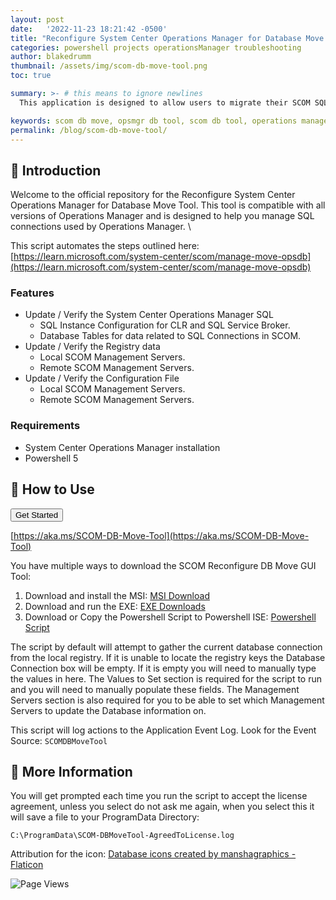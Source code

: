 ```yaml
---
layout: post
date:   '2022-11-23 18:21:42 -0500'
title: "Reconfigure System Center Operations Manager for Database Move Tool"
categories: powershell projects operationsManager troubleshooting
author: blakedrumm
thumbnail: /assets/img/scom-db-move-tool.png
toc: true

summary: >- # this means to ignore newlines
  This application is designed to allow users to migrate their SCOM SQL Instances to a new location. With that said, the application will only edit database values if selected or potentially edit the configuration file (ConfigService.config) and Registry to allow the Management Server(s) to use the updated SQL Instance / Database.

keywords: scom db move, opsmgr db tool, scom db tool, operations manager tool, powershell script for SCOM, powershell script, scom db moving tool, system center
permalink: /blog/scom-db-move-tool/
---
```


## :book: Introduction

Welcome to the official repository for the Reconfigure System Center Operations Manager for Database Move Tool. This tool is compatible with all versions of Operations Manager and is designed to help you manage SQL connections used by Operations Manager. \

This script automates the steps outlined here: [https://learn.microsoft.com/system-center/scom/manage-move-opsdb](https://learn.microsoft.com/system-center/scom/manage-move-opsdb)

### Features
- Update / Verify the System Center Operations Manager SQL
  - SQL Instance Configuration for CLR and SQL Service Broker.
  - Database Tables for data related to SQL Connections in SCOM.
- Update / Verify the Registry data
  - Local SCOM Management Servers.
  - Remote SCOM Management Servers.
- Update / Verify the Configuration File
  - Local SCOM Management Servers.
  - Remote SCOM Management Servers.

### Requirements
- System Center Operations Manager installation
- Powershell 5

## :page_with_curl: How to Use

<a href="https://github.com/blakedrumm/SCOM-Reconfigure-DB-Move-Tool/releases/latest/download/SCOM-Reconfigure-DB-Move-Tool-EXE.zip" target="_"><button class="btn btn-primary navbar-btn">Get Started</button></a>

[https://aka.ms/SCOM-DB-Move-Tool](https://aka.ms/SCOM-DB-Move-Tool)

You have multiple ways to download the SCOM Reconfigure DB Move GUI Tool:
1. Download and install the MSI: [MSI Download](https://github.com/blakedrumm/SCOM-Reconfigure-DB-Move-Tool/releases/latest/download/SCOM-Reconfigure-DB-Move-Tool-MSI.zip)
2. Download and run the EXE: [EXE Downloads](https://github.com/blakedrumm/SCOM-Reconfigure-DB-Move-Tool/releases/latest/download/SCOM-Reconfigure-DB-Move-Tool-EXE.zip)
3. Download or Copy the Powershell Script to Powershell ISE: [Powershell Script](https://github.com/blakedrumm/SCOM-Reconfigure-DB-Move-Tool/releases/latest/download/SCOM-Reconfigure-DB-Move-Tool.ps1)

The script by default will attempt to gather the current database connection from the local registry. If it is unable to locate the registry keys the Database Connection box will be empty. If it is empty you will need to manually type the values in here. The Values to Set section is required for the script to run and you will need to manually populate these fields. The Management Servers section is also required for you to be able to set which Management Servers to update the Database information on.

This script will log actions to the Application Event Log. Look for the Event Source: `SCOMDBMoveTool`

## :page_facing_up: More Information

You will get prompted each time you run the script to accept the license agreement, unless you select do not ask me again, when you select this it will save a file to your ProgramData Directory:
```
C:\ProgramData\SCOM-DBMoveTool-AgreedToLicense.log
```

Attribution for the icon:
<a href="https://www.flaticon.com/free-icons/database" title="database icons">Database icons created by manshagraphics - Flaticon</a>

![Page Views](https://counter.blakedrumm.com/count/tag.svg?url=blakedrumm.com/blog/scom-db-move-tool/)

<!--
## Welcome to GitHub Pages

You can use the [editor on GitHub](https://github.com/blakedrumm/SCOM-Scripts-and-SQL/edit/master/docs/index.md) to maintain and preview the content for your website in Markdown files.

Whenever you commit to this repository, GitHub Pages will run [Jekyll](https://jekyllrb.com/) to rebuild the pages in your site, from the content in your Markdown files.

### Markdown

Markdown is a lightweight and easy-to-use syntax for styling your writing. It includes conventions for

```markdown
Syntax highlighted code block

# Header 1
## Header 2
### Header 3

- Bulleted
- List

1. Numbered
2. List

**Bold** and _Italic_ and `Code` text

[Link](url) and ![Image](src)
```

For more details see [GitHub Flavored Markdown](https://guides.github.com/features/mastering-markdown/).

### Jekyll Themes

Your Pages site will use the layout and styles from the Jekyll theme you have selected in your [repository settings](https://github.com/blakedrumm/SCOM-Scripts-and-SQL/settings/pages). The name of this theme is saved in the Jekyll `_config.yml` configuration file.

### Support or Contact

Having trouble with Pages? Check out our [documentation](https://docs.github.com/categories/github-pages-basics/) or [contact support](https://support.github.com/contact) and we’ll help you sort it out.

Tip:
To add auto-size pictures:
![/assets/img/posts/example.jpg](/assets/img/posts/example.jpg){:class="img-fluid"}
-->
